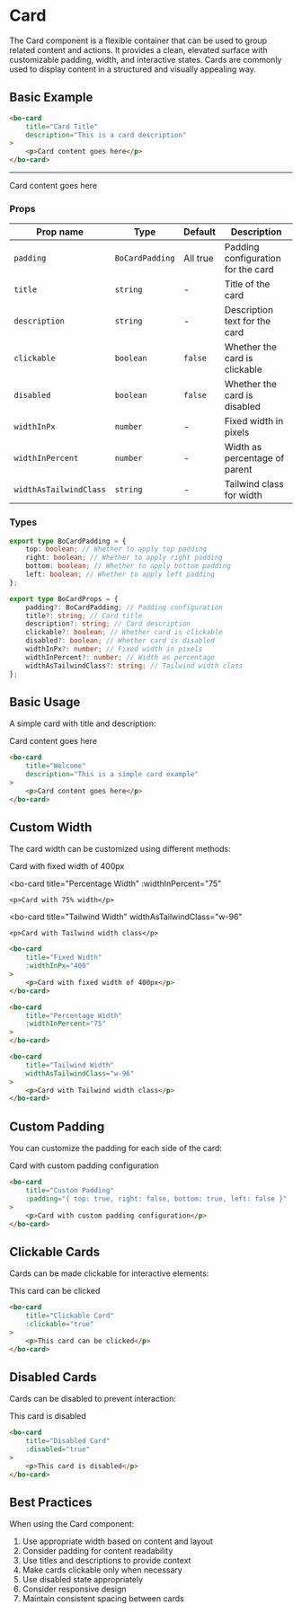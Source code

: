 <script setup>
import { BoCard } from '@/components/bo-card';
</script>

# Card

The Card component is a flexible container that can be used to group related content and actions. It provides a clean, elevated surface with customizable padding, width, and interactive states. Cards are commonly used to display content in a structured and visually appealing way.

## Basic Example

```html
<bo-card
	title="Card Title"
	description="This is a card description"
>
	<p>Card content goes here</p>
</bo-card>
```

<hr class="border-gray-200 dark:border-gray-700" />
<div class="flex gap-4 items-center">
  <bo-card title="Card Title" description="This is a card description">
    <p>Card content goes here</p>
  </bo-card>
</div>

### Props

| Prop name              | Type            | Default  | Description                        |
| ---------------------- | --------------- | -------- | ---------------------------------- |
| `padding`              | `BoCardPadding` | All true | Padding configuration for the card |
| `title`                | `string`        | -        | Title of the card                  |
| `description`          | `string`        | -        | Description text for the card      |
| `clickable`            | `boolean`       | `false`  | Whether the card is clickable      |
| `disabled`             | `boolean`       | `false`  | Whether the card is disabled       |
| `widthInPx`            | `number`        | -        | Fixed width in pixels              |
| `widthInPercent`       | `number`        | -        | Width as percentage of parent      |
| `widthAsTailwindClass` | `string`        | -        | Tailwind class for width           |

### Types

```ts
export type BoCardPadding = {
	top: boolean; // Whether to apply top padding
	right: boolean; // Whether to apply right padding
	bottom: boolean; // Whether to apply bottom padding
	left: boolean; // Whether to apply left padding
};

export type BoCardProps = {
	padding?: BoCardPadding; // Padding configuration
	title?: string; // Card title
	description?: string; // Card description
	clickable?: boolean; // Whether card is clickable
	disabled?: boolean; // Whether card is disabled
	widthInPx?: number; // Fixed width in pixels
	widthInPercent?: number; // Width as percentage
	widthAsTailwindClass?: string; // Tailwind width class
};
```

## Basic Usage

A simple card with title and description:

<div class="flex flex-col gap-4">
  <bo-card title="Welcome" description="This is a simple card example">
    <p>Card content goes here</p>
  </bo-card>
</div>

```html
<bo-card
	title="Welcome"
	description="This is a simple card example"
>
	<p>Card content goes here</p>
</bo-card>
```

## Custom Width

The card width can be customized using different methods:

<div class="flex flex-col gap-4">
  <bo-card 
    title="Fixed Width" 
    :widthInPx="400"
  >
    <p>Card with fixed width of 400px</p>
  </bo-card>

<bo-card
title="Percentage Width"
:widthInPercent="75"

>

    <p>Card with 75% width</p>

  </bo-card>

<bo-card
title="Tailwind Width"
widthAsTailwindClass="w-96"

>

    <p>Card with Tailwind width class</p>

  </bo-card>
</div>

```html
<bo-card
	title="Fixed Width"
	:widthInPx="400"
>
	<p>Card with fixed width of 400px</p>
</bo-card>

<bo-card
	title="Percentage Width"
	:widthInPercent="75"
>
</bo-card>

<bo-card
	title="Tailwind Width"
	widthAsTailwindClass="w-96"
>
	<p>Card with Tailwind width class</p>
</bo-card>
```

## Custom Padding

You can customize the padding for each side of the card:

<div class="flex flex-col gap-4">
  <bo-card 
    title="Custom Padding" 
    :padding="{ top: true, right: false, bottom: true, left: false }"
  >
    <p>Card with custom padding configuration</p>
  </bo-card>
</div>

```html
<bo-card
	title="Custom Padding"
	:padding="{ top: true, right: false, bottom: true, left: false }"
>
	<p>Card with custom padding configuration</p>
</bo-card>
```

## Clickable Cards

Cards can be made clickable for interactive elements:

<div class="flex flex-col gap-4">
  <bo-card 
    title="Clickable Card" 
    :clickable="true"
  >
    <p>This card can be clicked</p>
  </bo-card>
</div>

```html
<bo-card
	title="Clickable Card"
	:clickable="true"
>
	<p>This card can be clicked</p>
</bo-card>
```

## Disabled Cards

Cards can be disabled to prevent interaction:

<div class="flex flex-col gap-4">
  <bo-card 
    title="Disabled Card" 
    :disabled="true"
  >
    <p>This card is disabled</p>
  </bo-card>
</div>

```html
<bo-card
	title="Disabled Card"
	:disabled="true"
>
	<p>This card is disabled</p>
</bo-card>
```

## Best Practices

When using the Card component:

1. Use appropriate width based on content and layout
2. Consider padding for content readability
3. Use titles and descriptions to provide context
4. Make cards clickable only when necessary
5. Use disabled state appropriately
6. Consider responsive design
7. Maintain consistent spacing between cards
